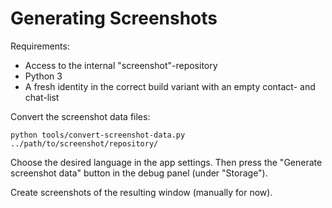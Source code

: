 # Generating Screenshots

Requirements:

- Access to the internal "screenshot"-repository
- Python 3
- A fresh identity in the correct build variant with an empty contact- and chat-list

Convert the screenshot data files:

    python tools/convert-screenshot-data.py ../path/to/screenshot/repository/

Choose the desired language in the app settings. Then press the "Generate screenshot data" button in
the debug panel (under "Storage").

Create screenshots of the resulting window (manually for now).
